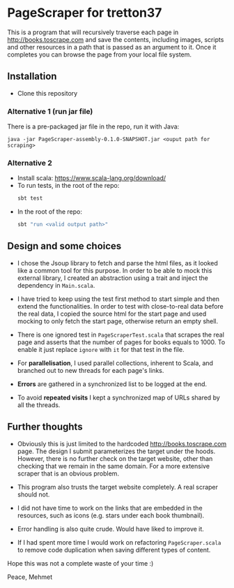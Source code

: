 # PageScraper for tretton37

This is a program that will recursively traverse each page in
http://books.toscrape.com and save the contents, including images, scripts
and other resources in a path that is passed as an argument to it. Once it completes you can browse the page from your local file system. 

## Installation

- Clone this repository

### Alternative 1 (run jar file)

There is a pre-packaged jar file in the repo, run it with Java:

```
java -jar PageScraper-assembly-0.1.0-SNAPSHOT.jar <ouput path for scraping>
```

### Alternative 2

- Install scala: https://www.scala-lang.org/download/
- To run tests, in the root of the repo:
  ```bash
  sbt test
  ```
- In the root of the repo:
    ```bash
    sbt "run <valid output path>"
    ```

## Design and some choices

- I chose the Jsoup library to fetch and parse the html files, as it looked like a common tool for this purpose.
In order to be able to mock this external library, I created an abstraction using a trait and inject the dependency in
`Main.scala`. 

- I have tried to keep using the test first method to start simple and then extend the functionalities. In order to test with close-to-real data before the real data, I copied the source html for the start page and used mocking to only fetch the start page, otherwise return an empty shell. 

- There is one ignored test in `PageScraperTest.scala` that scrapes the real page and asserts that the number of pages for books equals to 1000. To enable it just replace `ignore` with `it` for that test in the file. 

- For **parallelisation**, I used parallel collections, inherent to Scala, and branched out to new threads for each page's links.

- **Errors** are gathered in a synchronized list to be logged at the end.

- To avoid **repeated visits** I kept a synchronized map of URLs shared by all the threads.

## Further thoughts
- Obviously this is just limited to the hardcoded http://books.toscrape.com page. The design I submit parameterizes the target under the hoods.
However, there is no further check on the target website, other than checking that we remain in the same domain. For a more extensive scraper that is an obvious problem.  

- This program also trusts the target website completely. A real scraper should not.

- I did not have time to work on the links that are embedded in the resources, such as icons (e.g. stars under each book thumbnail).

- Error handling is also quite crude. Would have liked to improve it.

- If I had spent more time I would work on refactoring `PageScraper.scala` to remove code duplication when saving different types of content. 

Hope this was not a complete waste of your time :)

Peace,
Mehmet
